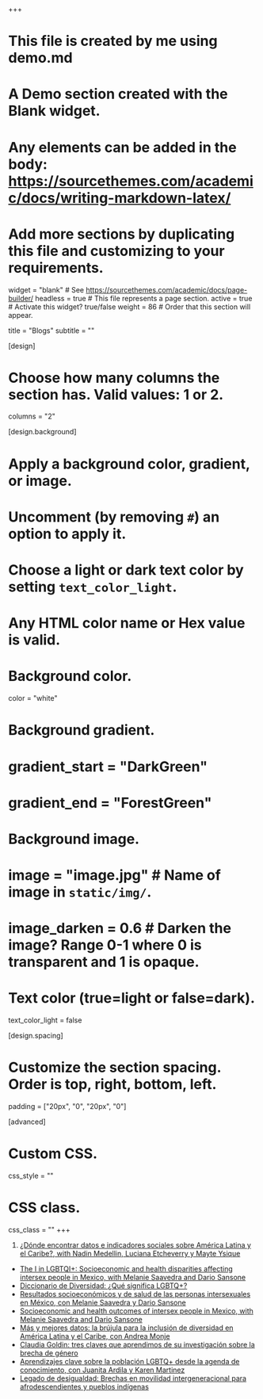 +++
# This file is created by me using demo.md
# A Demo section created with the Blank widget.
# Any elements can be added in the body: https://sourcethemes.com/academic/docs/writing-markdown-latex/
# Add more sections by duplicating this file and customizing to your requirements.

widget = "blank"  # See https://sourcethemes.com/academic/docs/page-builder/
headless = true  # This file represents a page section.
active = true  # Activate this widget? true/false
weight = 86  # Order that this section will appear.

title = "Blogs"
subtitle = ""

[design]
  # Choose how many columns the section has. Valid values: 1 or 2.
  columns = "2"

[design.background]
  # Apply a background color, gradient, or image.
  #   Uncomment (by removing `#`) an option to apply it.
  #   Choose a light or dark text color by setting `text_color_light`.
  #   Any HTML color name or Hex value is valid.

  # Background color.
 color = "white"
  
  # Background gradient.
#  gradient_start = "DarkGreen"
#  gradient_end = "ForestGreen"
  
  # Background image.
  # image = "image.jpg"  # Name of image in `static/img/`.
  # image_darken = 0.6  # Darken the image? Range 0-1 where 0 is transparent and 1 is opaque.

  # Text color (true=light or false=dark).
  text_color_light = false

[design.spacing]
  # Customize the section spacing. Order is top, right, bottom, left.
  padding = ["20px", "0", "20px", "0"]

[advanced]
 # Custom CSS. 
 css_style = ""
 
 # CSS class.
 css_class = ""
+++

1. [¿Dónde encontrar datos e indicadores sociales sobre América Latina y el Caribe?, with Nadin Medellin, Luciana Etcheverry y Mayte Ysique](https://blogs.iadb.org/igualdad/es/datos-indicadores-sociales-america-latina-caribe/)
+ [The I in LGBTQI+: Socioeconomic and health disparities affecting intersex people in Mexico, with Melanie Saavedra and Dario Sansone](https://cepr.org/voxeu/columns/i-lgbtqi-socioeconomic-and-health-disparities-affecting-intersex-people-mexico)
+ [Diccionario de Diversidad: ¿Qué significa LGBTQ+?](https://blogs.iadb.org/igualdad/es/diccionario-de-diversidad-que-significa-lgbtq/)
+ [Resultados socioeconómicos y de salud de las personas intersexuales en México, con Melanie Saavedra y Dario Sansone](https://mexicocomovamos.mx/animal-politico/2024/06/resultados-socioeconomicos-y-de-salud-de-las-personas-intersexuales-en-mexico/)
+ [Socioeconomic and health outcomes of intersex people in Mexico, with Melanie Saavedra and Dario Sansone](https://www.theigc.org/blogs/socioeconomic-and-health-outcomes-intersex-people-mexico)
+ [Más y mejores datos: la brújula para la inclusión de diversidad en América Latina y el Caribe, con Andrea Monje](https://blogs.iadb.org/igualdad/es/mas-y-mejores-datos-inclusion-de-diversidad-america-latina-y-el-caribe/)
+ [Claudia Goldin: tres claves que aprendimos de su investigación sobre la brecha de género](https://blogs.iadb.org/igualdad/es/claudia-goldin-tres-claves-que-aprendimos-de-su-investigacion-brecha-de-genero/)
+ [Aprendizajes clave sobre la población LGBTQ+ desde la agenda de conocimiento, con Juanita Ardila y Karen Martinez](https://blogs.iadb.org/igualdad/es/poblacion-lgbtq-agenda-de-conocimiento/)
+ [Legado de desigualdad: Brechas en movilidad intergeneracional para afrodescendientes y pueblos indígenas](https://blogs.iadb.org/igualdad/es/legado-de-desigualdad/)



